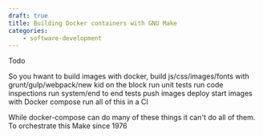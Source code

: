 ```yaml
---
draft: true
title: Building Docker containers with GNU Make
categories: 
    - software-development
---
```

Todo

So you hwant to 
build images with docker, 
build js/css/images/fonts with grunt/gulp/webpack/new kid on  the block
run unit tests
run code inspections
run system/end to end tests
push images
deploy
start images with Docker compose
run all of this in a CI

While docker-compose can do many of these things it can't do all of them. 
 To orchestrate this Make since 1976

